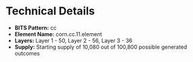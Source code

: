 # Technical Details

* **BITS Pattern:** cc
* **Element Name:** corn.cc.11.element
* **Layers:** Layer 1 - 50, Layer 2 - 56, Layer 3 - 36
* **Supply:** Starting supply of 10,080 out of 100,800 possible generated outcomes

